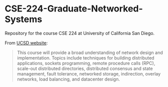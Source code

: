 # CSE-224-Graduate-Networked-Systems
Repository for the course CSE 224 at University of California San Diego. 

From [UCSD website](https://catalog.ucsd.edu/courses/CSE.html#cse224):
> This course will provide a broad understanding of network design and implementation. Topics include techniques for building distributed applications, sockets programming, remote procedure calls (RPC), scale-out distributed directories, distributed consensus and state management, fault tolerance, networked storage, indirection, overlay networks, load balancing, and datacenter design.
